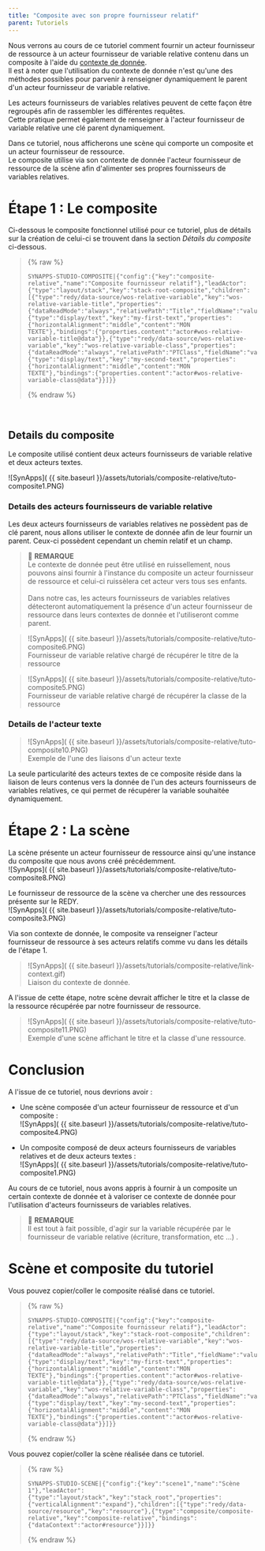 ```yaml
---
title: "Composite avec son propre fournisseur relatif"
parent: Tutoriels
---
```


Nous verrons au cours de ce tutoriel comment fournir un acteur fournisseur de ressource à un acteur fournisseur de variable relative contenu dans un composite à l'aide du [contexte de donnée](../concepts/context.md).<br>
Il est à noter que l'utilisation du contexte de donnée n'est qu'une des méthodes possibles pour parvenir à renseigner dynamiquement le parent d'un acteur fournisseur de variable relative.

Les acteurs fournisseurs de variables relatives peuvent de cette façon être regroupés afin de rassembler les différentes requêtes.<br>
Cette pratique permet également de renseigner à l'acteur fournisseur de variable relative une clé parent dynamiquement.

Dans ce tutoriel, nous afficherons une scène qui comporte un composite et un acteur fournisseur de ressource.<br>
Le composite utilise via son contexte de donnée l'acteur fournisseur de ressource de la scène afin d'alimenter ses propres fournisseurs de variables relatives.

# Étape 1 : Le composite

Ci-dessous le composite fonctionnel utilisé pour ce tutoriel, plus de détails sur la création de celui-ci se trouvent dans la section *Détails du composite* ci-dessous.

>{% raw %}
>``` text
>SYNAPPS-STUDIO-COMPOSITE|{"config":{"key":"composite-relative","name":"Composite fournisseur relatif"},"leadActor":{"type":"layout/stack","key":"stack-root-composite","children":[{"type":"redy/data-source/wos-relative-variable","key":"wos-relative-variable-title","properties":{"dataReadMode":"always","relativePath":"Title","fieldName":"value"}},{"type":"display/text","key":"my-first-text","properties":{"horizontalAlignment":"middle","content":"MON TEXTE"},"bindings":{"properties.content":"actor#wos-relative-variable-title@data"}},{"type":"redy/data-source/wos-relative-variable","key":"wos-relative-variable-class","properties":{"dataReadMode":"always","relativePath":"PTClass","fieldName":"value"}},{"type":"display/text","key":"my-second-text","properties":{"horizontalAlignment":"middle","content":"MON TEXTE"},"bindings":{"properties.content":"actor#wos-relative-variable-class@data"}}]}}
>```
>{% endraw %}
<br>

## Details du composite

Le composite utilisé contient deux acteurs fournisseurs de variable relative et deux acteurs textes.<br>

![SynApps]( {{ site.baseurl }}/assets/tutorials/composite-relative/tuto-composite1.PNG)<br>

### <b> Details des acteurs fournisseurs de variable relative </b>

Les deux acteurs fournisseurs de variables relatives ne possèdent pas de clé parent, nous allons utiliser le contexte de donnée afin de leur fournir un parent.
Ceux-ci possèdent cependant un chemin relatif et un champ.
<br>
>📌 **REMARQUE**<br>
>Le contexte de donnée peut être utilisé en ruissellement, nous pouvons ainsi fournir à l'instance du composite un acteur fournisseur de ressource et celui-ci ruissèlera cet acteur vers tous ses enfants.<br><br>
>Dans notre cas, les acteurs fournisseurs de variables relatives détecteront automatiquement la présence d'un acteur fournisseur de ressource dans leurs contextes de donnée et l'utiliseront comme parent.


>![SynApps]( {{ site.baseurl }}/assets/tutorials/composite-relative/tuto-composite6.PNG)<br>
>Fournisseur de variable relative chargé de récupérer le titre de la ressource

>![SynApps]( {{ site.baseurl }}/assets/tutorials/composite-relative/tuto-composite5.PNG)<br>
>Fournisseur de variable relative chargé de récupérer la classe de la ressource

### <b>Details de l'acteur texte</b>

>![SynApps]( {{ site.baseurl }}/assets/tutorials/composite-relative/tuto-composite10.PNG)<br>
>Exemple de l'une des liaisons d'un acteur texte

La seule particularité des acteurs textes de ce composite réside dans la liaison de leurs contenus vers la donnée de l'un des acteurs fournisseurs de variables relatives, ce qui permet de récupérer la variable souhaitée dynamiquement.

# Étape 2 : La scène

La scène présente un acteur fournisseur de ressource ainsi qu'une instance du composite que nous avons créé précédemment.<br>
![SynApps]( {{ site.baseurl }}/assets/tutorials/composite-relative/tuto-composite8.PNG)<br>

Le fournisseur de ressource de la scène va chercher une des ressources présente sur le REDY.<br>
![SynApps]( {{ site.baseurl }}/assets/tutorials/composite-relative/tuto-composite3.PNG)<br>

Via son contexte de donnée, le composite va renseigner l'acteur fournisseur de ressource à ses acteurs relatifs comme vu dans les détails de l'étape 1.

>![SynApps]( {{ site.baseurl }}/assets/tutorials/composite-relative/link-context.gif)<br>
>Liaison du contexte de donnée.

A l'issue de cette étape, notre scène devrait afficher le titre et la classe de la ressource récupérée par notre fournisseur de ressource.<br>
>![SynApps]( {{ site.baseurl }}/assets/tutorials/composite-relative/tuto-composite11.PNG)<br>
> Exemple d'une scène affichant le titre et la classe d'une ressource.

# Conclusion

A l'issue de ce tutoriel, nous devrions avoir :

- Une scène composée d'un acteur fournisseur de ressource et d'un composite :<br>
![SynApps]( {{ site.baseurl }}/assets/tutorials/composite-relative/tuto-composite4.PNG)<br>

- Un composite composé de deux acteurs fournisseurs de variables relatives et de deux acteurs textes :<br>
![SynApps]( {{ site.baseurl }}/assets/tutorials/composite-relative/tuto-composite1.PNG)<br>

Au cours de ce tutoriel, nous avons appris à fournir à un composite un certain contexte de donnée et à valoriser ce contexte de donnée pour l'utilisation d'acteurs fournisseurs de variables relatives.<br>

> 📌 **REMARQUE**<br>
Il est tout à fait possible, d'agir sur la variable récupérée par le fournisseur de variable relative (écriture, transformation, etc ...) .

# Scène et composite du tutoriel

Vous pouvez copier/coller le composite réalisé dans ce tutoriel.

>{% raw %}
>``` text
>SYNAPPS-STUDIO-COMPOSITE|{"config":{"key":"composite-relative","name":"Composite fournisseur relatif"},"leadActor":{"type":"layout/stack","key":"stack-root-composite","children":[{"type":"redy/data-source/wos-relative-variable","key":"wos-relative-variable-title","properties":{"dataReadMode":"always","relativePath":"Title","fieldName":"value"}},{"type":"display/text","key":"my-first-text","properties":{"horizontalAlignment":"middle","content":"MON TEXTE"},"bindings":{"properties.content":"actor#wos-relative-variable-title@data"}},{"type":"redy/data-source/wos-relative-variable","key":"wos-relative-variable-class","properties":{"dataReadMode":"always","relativePath":"PTClass","fieldName":"value"}},{"type":"display/text","key":"my-second-text","properties":{"horizontalAlignment":"middle","content":"MON TEXTE"},"bindings":{"properties.content":"actor#wos-relative-variable-class@data"}}]}}
>```
>{% endraw %}

Vous pouvez copier/coller la scène réalisée dans ce tutoriel.

>{% raw %}
>``` text
>SYNAPPS-STUDIO-SCENE|{"config":{"key":"scene1","name":"Scène 1"},"leadActor":{"type":"layout/stack","key":"stack_root","properties":{"verticalAlignment":"expand"},"children":[{"type":"redy/data-source/resource","key":"resource"},{"type":"composite/composite-relative","key":"composite-relative","bindings":{"dataContext":"actor#resource"}}]}}
>```
>{% endraw %}